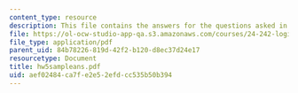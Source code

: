 ```yaml
---
content_type: resource
description: This file contains the answers for the questions asked in homework 5.
file: https://ol-ocw-studio-app-qa.s3.amazonaws.com/courses/24-242-logic-ii-spring-2004/aef02484ca7fe2e52efdcc535b50b394_hw5sampleans.pdf
file_type: application/pdf
parent_uid: 84b78226-819d-42f2-b120-d8ec37d24e17
resourcetype: Document
title: hw5sampleans.pdf
uid: aef02484-ca7f-e2e5-2efd-cc535b50b394
---
```

